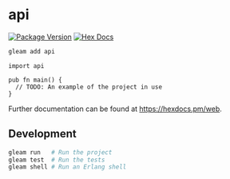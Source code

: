 # api

[![Package Version](https://img.shields.io/hexpm/v/web)](https://hex.pm/packages/web)
[![Hex Docs](https://img.shields.io/badge/hex-docs-ffaff3)](https://hexdocs.pm/web/)

```sh
gleam add api
```
```gleam
import api

pub fn main() {
  // TODO: An example of the project in use
}
```

Further documentation can be found at <https://hexdocs.pm/web>.

## Development

```sh
gleam run   # Run the project
gleam test  # Run the tests
gleam shell # Run an Erlang shell
```
